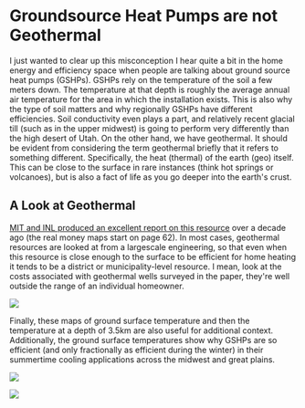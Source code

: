 # Groundsource Heat Pumps are not Geothermal

I just wanted to clear up this misconception I hear quite a bit in the home energy and efficiency space when people are talking about ground source heat pumps (GSHPs). GSHPs rely on the temperature of the soil a few meters down. The temperature at that depth is roughly the average annual air temperature for the area in which the installation exists. This is also why the type of soil matters and why regionally GSHPs have different efficiencies. Soil conductivity even plays a part, and relatively recent glacial till (such as in the upper midwest) is going to perform very differently than the high desert of Utah. On the other hand, we have geothermal. It should be evident from considering the term geothermal briefly that it refers to something different. Specifically, the heat (thermal) of the earth (geo) itself. This can be close to the surface in rare instances (think hot springs or volcanoes), but is also a fact of life as you go deeper into the earth's crust. 

## A Look at Geothermal

[MIT and INL produced an excellent report on this resource](https://energy.mit.edu/wp-content/uploads/2006/11/MITEI-The-Future-of-Geothermal-Energy.pdf) over a decade ago (the real money maps start on page 62). In most cases, geothermal resources are looked at from a largescale engineering, so that even when this resource is close enough to the surface to be efficient for home heating it tends to be a district or municipality-level resource. I mean, look at the costs associated with geothermal wells surveyed in the paper, they're well outside the range of an individual homeowner.

![](https://farm5.staticflickr.com/4756/26232595518_f1bd7932cd_o.png)

Finally, these maps of ground surface temperature and then the temperature at a depth of 3.5km are also useful for additional context. Additionally, the ground surface temperatures show why GSHPs are so efficient (and only fractionally as efficient during the winter) in their summertime cooling applications across the midwest and great plains.


![](https://farm5.staticflickr.com/4611/39394847774_94ed680e65_o.png)

![](https://farm5.staticflickr.com/4752/39394847824_a1e4e6492c_o.png)
